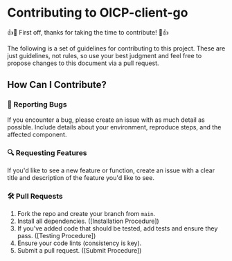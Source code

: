 # Contributing to OICP-client-go

👍🎉 First off, thanks for taking the time to contribute! 🎉👍

The following is a set of guidelines for contributing to this project. These are just guidelines, not rules, so use your
best judgment and feel free to propose changes to this document via a pull request.

## How Can I Contribute?

### 🐞 Reporting Bugs

If you encounter a bug, please create an issue with as much detail as possible. Include details about your environment,
reproduce steps, and the affected component.

### 🔍 Requesting Features

If you'd like to see a new feature or function, create an issue with a clear title and description of the feature you'd
like to see.

### 🛠️ Pull Requests

1. Fork the repo and create your branch from `main`.
2. Install all dependencies. ([Installation Procedure])
3. If you've added code that should be tested, add tests and ensure they pass. ([Testing Procedure])
4. Ensure your code lints (consistency is key).
5. Submit a pull request. ([Submit Procedure])
